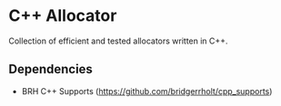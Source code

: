 # C++ Allocator
Collection of efficient and tested allocators written in C++.

## Dependencies
* BRH C++ Supports (https://github.com/bridgerrholt/cpp_supports)
